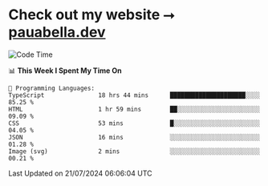 # Check out my website ⭢ [pauabella.dev](https://pauabella.dev)

<!--START_SECTION:waka-->
![Code Time](http://img.shields.io/badge/Code%20Time-3%2C584%20hrs%201%20min-blue)

📊 **This Week I Spent My Time On** 

```text
💬 Programming Languages: 
TypeScript               18 hrs 44 mins      █████████████████████░░░░   85.25 % 
HTML                     1 hr 59 mins        ██░░░░░░░░░░░░░░░░░░░░░░░   09.09 % 
CSS                      53 mins             █░░░░░░░░░░░░░░░░░░░░░░░░   04.05 % 
JSON                     16 mins             ░░░░░░░░░░░░░░░░░░░░░░░░░   01.28 % 
Image (svg)              2 mins              ░░░░░░░░░░░░░░░░░░░░░░░░░   00.21 % 
```


 Last Updated on 21/07/2024 06:06:04 UTC
<!--END_SECTION:waka-->
